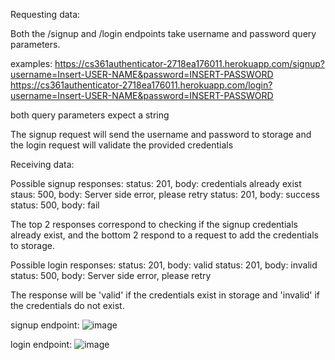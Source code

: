 Requesting data:

Both the /signup and /login endpoints take username and password query parameters.

examples:
https://cs361authenticator-2718ea176011.herokuapp.com/signup?username=Insert-USER-NAME&password=INSERT-PASSWORD
https://cs361authenticator-2718ea176011.herokuapp.com/login?username=Insert-USER-NAME&password=INSERT-PASSWORD

both query parameters expect a string

The signup request will send the username and password to storage and the login request will validate the provided credentials

Receiving data:

Possible signup responses:
status: 201, body: credentials already exist
staus: 500, body: Server side error, please retry
status: 201, body: success
status: 500, body: fail

The top 2 responses correspond to checking if the signup credentials already exist, and the bottom 2 respond to a request to add the credentials to storage.

Possible login responses:
status: 201, body: valid
status: 201, body: invalid
status: 500, body: Server side error, please retry

The response will be 'valid' if the credentials exist in storage and 'invalid' if the credentials do not exist.

signup endpoint:
![image](https://github.com/alexeyjleeper/authentication_microservice/assets/144415710/a8067fb5-dba8-4ec7-80a8-297e256f0d63)

login endpoint:
![image](https://github.com/alexeyjleeper/authentication_microservice/assets/144415710/7d88c493-a96e-498c-9b9b-16c2621df9f6)


